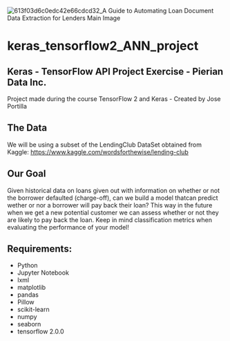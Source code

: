 ![613f03d6c0edc42e66cdcd32_A Guide to Automating Loan Document Data Extraction for Lenders Main Image](https://user-images.githubusercontent.com/101601156/171705974-cc7387d3-3ea5-4fe6-a7b1-5d9acc6c15d3.jpg)


# keras_tensorflow2_ANN_project

## Keras - TensorFlow API Project Exercise - Pierian Data Inc.

Project made during the course TensorFlow 2 and Keras - Created by Jose Portilla

## The Data
We will be using a subset of the LendingClub DataSet obtained from Kaggle: https://www.kaggle.com/wordsforthewise/lending-club

## Our Goal
Given historical data on loans given out with information on whether or not the borrower defaulted (charge-off), can we build a model thatcan predict wether or nor a borrower will pay back their loan? This way in the future when we get a new potential customer we can assess whether or not they are likely to pay back the loan. Keep in mind classification metrics when evaluating the performance of your model!

## Requirements:
- Python
- Jupyter Notebook
- lxml
- matplotlib
- pandas
- Pillow
- scikit-learn
- numpy
- seaborn
- tensorflow 2.0.0
